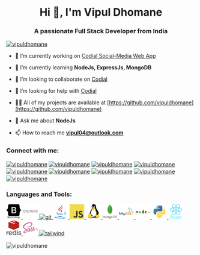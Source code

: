 <h1 align="center">Hi 👋, I'm Vipul Dhomane</h1>
<h3 align="center">A passionate Full Stack Developer from India</h3>

<p align="left"> <a href="https://twitter.com/vipuldhomane" target="blank"><img src="https://img.shields.io/twitter/follow/vipuldhomane?logo=twitter&style=for-the-badge" alt="vipuldhomane" /></a> </p>

- 🔭 I’m currently working on [Codial Social-Media Web App](https://github.com/vipuldhomane/Codial-SocialMediaApp)

- 🌱 I’m currently learning **NodeJs, ExpressJs, MongoDB**

- 👯 I’m looking to collaborate on [Codial](https://github.com/vipuldhomane/Codial-SocialMediaApp)

- 🤝 I’m looking for help with [Codial](https://github.com/vipuldhomane/Codial-SocialMediaApp)

- 👨‍💻 All of my projects are available at [https://github.com/vipuldhomane](https://github.com/vipuldhomane)

- 💬 Ask me about **NodeJs**

- 📫 How to reach me **vipul04@outlook.com**

<h3 align="left">Connect with me:</h3>
<p align="left">
<a href="https://codepen.io/vipuldhomane" target="blank"><img align="center" src="https://raw.githubusercontent.com/rahuldkjain/github-profile-readme-generator/master/src/images/icons/Social/codepen.svg" alt="vipuldhomane" height="30" width="40" /></a>
<a href="https://dev.to/vipuldhomane" target="blank"><img align="center" src="https://raw.githubusercontent.com/rahuldkjain/github-profile-readme-generator/master/src/images/icons/Social/devto.svg" alt="vipuldhomane" height="30" width="40" /></a>
<a href="https://twitter.com/vipuldhomane" target="blank"><img align="center" src="https://raw.githubusercontent.com/rahuldkjain/github-profile-readme-generator/master/src/images/icons/Social/twitter.svg" alt="vipuldhomane" height="30" width="40" /></a>
<a href="https://linkedin.com/in/vipuldhomane" target="blank"><img align="center" src="https://raw.githubusercontent.com/rahuldkjain/github-profile-readme-generator/master/src/images/icons/Social/linked-in-alt.svg" alt="vipuldhomane" height="30" width="40" /></a>
<a href="https://codesandbox.com/vipuldhomane" target="blank"><img align="center" src="https://raw.githubusercontent.com/rahuldkjain/github-profile-readme-generator/master/src/images/icons/Social/codesandbox.svg" alt="vipuldhomane" height="30" width="40" /></a>
<a href="https://fb.com/vipuldhomane" target="blank"><img align="center" src="https://raw.githubusercontent.com/rahuldkjain/github-profile-readme-generator/master/src/images/icons/Social/facebook.svg" alt="vipuldhomane" height="30" width="40" /></a>
<a href="https://instagram.com/vipuldhomane" target="blank"><img align="center" src="https://raw.githubusercontent.com/rahuldkjain/github-profile-readme-generator/master/src/images/icons/Social/instagram.svg" alt="vipuldhomane" height="30" width="40" /></a>
<a href="https://www.youtube.com/c/vipuldhomane" target="blank"><img align="center" src="https://raw.githubusercontent.com/rahuldkjain/github-profile-readme-generator/master/src/images/icons/Social/youtube.svg" alt="vipuldhomane" height="30" width="40" /></a>
<a href="https://www.leetcode.com/vipuldhomane" target="blank"><img align="center" src="https://raw.githubusercontent.com/rahuldkjain/github-profile-readme-generator/master/src/images/icons/Social/leet-code.svg" alt="vipuldhomane" height="30" width="40" /></a>
</p>

<h3 align="left">Languages and Tools:</h3>
<p align="left"> <a href="https://getbootstrap.com" target="_blank" rel="noreferrer"> <img src="https://raw.githubusercontent.com/devicons/devicon/master/icons/bootstrap/bootstrap-plain-wordmark.svg" alt="bootstrap" width="40" height="40"/> </a> <a href="https://expressjs.com" target="_blank" rel="noreferrer"> <img src="https://raw.githubusercontent.com/devicons/devicon/master/icons/express/express-original-wordmark.svg" alt="express" width="40" height="40"/> </a> <a href="https://git-scm.com/" target="_blank" rel="noreferrer"> <img src="https://www.vectorlogo.zone/logos/git-scm/git-scm-icon.svg" alt="git" width="40" height="40"/> </a> <a href="https://www.java.com" target="_blank" rel="noreferrer"> <img src="https://raw.githubusercontent.com/devicons/devicon/master/icons/java/java-original.svg" alt="java" width="40" height="40"/> </a> <a href="https://developer.mozilla.org/en-US/docs/Web/JavaScript" target="_blank" rel="noreferrer"> <img src="https://raw.githubusercontent.com/devicons/devicon/master/icons/javascript/javascript-original.svg" alt="javascript" width="40" height="40"/> </a> <a href="https://www.linux.org/" target="_blank" rel="noreferrer"> <img src="https://raw.githubusercontent.com/devicons/devicon/master/icons/linux/linux-original.svg" alt="linux" width="40" height="40"/> </a> <a href="https://www.mongodb.com/" target="_blank" rel="noreferrer"> <img src="https://raw.githubusercontent.com/devicons/devicon/master/icons/mongodb/mongodb-original-wordmark.svg" alt="mongodb" width="40" height="40"/> </a> <a href="https://www.mysql.com/" target="_blank" rel="noreferrer"> <img src="https://raw.githubusercontent.com/devicons/devicon/master/icons/mysql/mysql-original-wordmark.svg" alt="mysql" width="40" height="40"/> </a> <a href="https://nodejs.org" target="_blank" rel="noreferrer"> <img src="https://raw.githubusercontent.com/devicons/devicon/master/icons/nodejs/nodejs-original-wordmark.svg" alt="nodejs" width="40" height="40"/> </a> <a href="https://www.python.org" target="_blank" rel="noreferrer"> <img src="https://raw.githubusercontent.com/devicons/devicon/master/icons/python/python-original.svg" alt="python" width="40" height="40"/> </a> <a href="https://reactjs.org/" target="_blank" rel="noreferrer"> <img src="https://raw.githubusercontent.com/devicons/devicon/master/icons/react/react-original-wordmark.svg" alt="react" width="40" height="40"/> </a> <a href="https://redis.io" target="_blank" rel="noreferrer"> <img src="https://raw.githubusercontent.com/devicons/devicon/master/icons/redis/redis-original-wordmark.svg" alt="redis" width="40" height="40"/> </a> <a href="https://sass-lang.com" target="_blank" rel="noreferrer"> <img src="https://raw.githubusercontent.com/devicons/devicon/master/icons/sass/sass-original.svg" alt="sass" width="40" height="40"/> </a> <a href="https://tailwindcss.com/" target="_blank" rel="noreferrer"> <img src="https://www.vectorlogo.zone/logos/tailwindcss/tailwindcss-icon.svg" alt="tailwind" width="40" height="40"/> </a> </p>

<p><img align="center" src="https://github-readme-streak-stats.herokuapp.com/?user=vipuldhomane&" alt="vipuldhomane" /></p>
